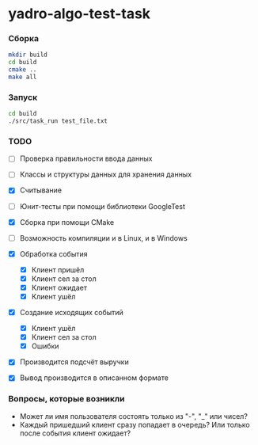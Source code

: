 # yadro-algo-test-task

### Сборка

``` bash
mkdir build
cd build
cmake ..
make all
```

### Запуск

``` bash
cd build
./src/task_run test_file.txt
```

### TODO

- [ ] Проверка правильности ввода данных
- [ ] Классы и структуры данных для хранения данных
- [x] Считывание
- [ ] Юнит-тесты при помощи библиотеки GoogleTest
- [x] Сборка при помощи CMake
- [ ] Возможность компиляции и в Linux, и в Windows
- [x] Обработка события
    - [x] Клиент пришёл
    - [x] Клиент сел за стол
    - [x] Клиент ожидает
    - [x] Клиент ушёл
- [x] Создание исходящих событий
    - [x] Клиент ушёл
    - [x] Клиент сел за стол
    - [x] Ошибки
- [x] Производится подсчёт выручки
- [x] Вывод производится в описанном формате


### Вопросы, которые возникли

- Может ли имя пользователя состоять только из "-", "\_" или чисел?
- Каждый пришедший клиент сразу попадает в очередь? Или только после события клиент ожидает?
